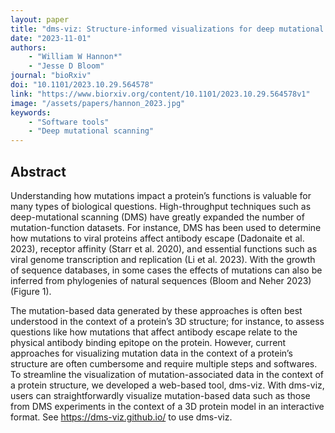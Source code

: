 ```yaml
---
layout: paper
title: "dms-viz: Structure-informed visualizations for deep mutational scanning and other mutation-based datasets"
date: "2023-11-01"
authors: 
    - "William W Hannon*"
    - "Jesse D Bloom"
journal: "bioRxiv"
doi: "10.1101/2023.10.29.564578"
link: "https://www.biorxiv.org/content/10.1101/2023.10.29.564578v1"
image: "/assets/papers/hannon_2023.jpg"
keywords:
    - "Software tools"
    - "Deep mutational scanning"
---
```


## Abstract

Understanding how mutations impact a protein’s functions is valuable for many types of biological questions. High-throughput techniques such as deep-mutational scanning (DMS) have greatly expanded the number of mutation-function datasets. For instance, DMS has been used to determine how mutations to viral proteins affect antibody escape (Dadonaite et al. 2023), receptor affinity (Starr et al. 2020), and essential functions such as viral genome transcription and replication (Li et al. 2023). With the growth of sequence databases, in some cases the effects of mutations can also be inferred from phylogenies of natural sequences (Bloom and Neher 2023) (Figure 1).

The mutation-based data generated by these approaches is often best understood in the context of a protein’s 3D structure; for instance, to assess questions like how mutations that affect antibody escape relate to the physical antibody binding epitope on the protein. However, current approaches for visualizing mutation data in the context of a protein’s structure are often cumbersome and require multiple steps and softwares. To streamline the visualization of mutation-associated data in the context of a protein structure, we developed a web-based tool, dms-viz. With dms-viz, users can straightforwardly visualize mutation-based data such as those from DMS experiments in the context of a 3D protein model in an interactive format. See https://dms-viz.github.io/ to use dms-viz.
